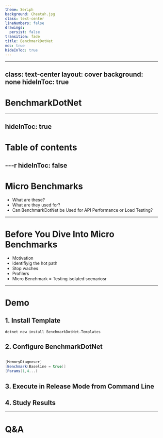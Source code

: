 ```yaml
---
theme: Seriph
background: Cheetah.jpg
class: text-center
lineNumbers: false
drawings:
  persist: false
transition: fade
title: BenchmarkDotNet
mdc: true
hideInToc: true
---
```




---
class: text-center
layout: cover
background: none
hideInToc: true
---

# BenchmarkDotNet


---
hideInToc: true
---

# Table of contents

<Toc maxDepth="1"></Toc>

---r
hideInToc: false
---

# Micro Benchmarks

* What are these?
* What are they used for?
* Can BenchmarkDotNet be Used for API Performance or Load Testing?

---

# Before You Dive Into Micro Benchmarks

* Motivation
* Identifiyig the hot path
* Stop waches
* Profilers
* Micro Benchmark = Testing isolated scenariosr

---

# Demo

## 1. Install Template

```
dotnet new install BenchmarkDotNet.Templates
```

## 2. Configure BenchmarkDotNet

```csharp

[MemoryDiagnoser]
[Benchmark(Baseline = true)]
[Params(1,4...)
```

## 3. Execute in Release Mode from Command Line

## 4. Study Results

---

# Q&A